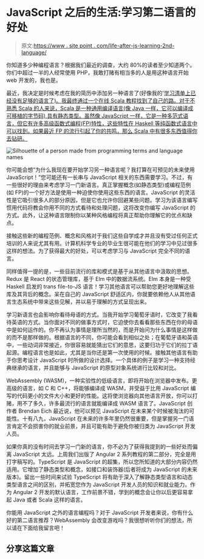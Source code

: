 # JavaScript 之后的生活:学习第二语言的好处

> 原文:[https://www . site point . com/life-after-js-learning-2nd-language/](https://www.sitepoint.com/life-after-js-learning-2nd-language/)

你知道多少种编程语言？根据我们最近的调查，大约 80%的读者至少知道两个。你们中超过一半的人经常使用 PHP，我敢打赌有相当多的人是用这种语言开始 web 开发的，我也是。

最近，我决定是时候考虑在我的简历中添加另一种语言了(好像我的'[学习清单上已经没有足够的语言了)。我最终通过一个在线 Scala 教程找到了自己的路。对于不熟悉 Scala 的人来说，Scala 是一种通用编译语言(像 Java 一样，它可以编译成可移植的字节码),具有静态类型。虽然像 JavaScript 一样，它是一种多范式语言，但它有许多高级函数式编程(FP)特性，这些特性在 Haskell 等纯函数式语言中可以找到。如果最近 FP 的流行引起了你的共鸣，那么 Scala 中有很多东西值得你去钻研。](https://www.sitepoint.com/how-to-learn-quickly/)

![Silhouette of a person made from programming terms and language names](../Images/bee2a65f42a4b7c87362503f43bed199.png)

你可能会想“为什么我现在要开始学习另一种语言呢？我打算在可预见的未来使用 JavaScript！”您可能还有一长串与 JavaScript 相关的东西需要学习。不过，有一些很好的理由来考虑学习一门新语言。真正掌握概念(如静态类型)或编程范例(如 FP)的一个好方法是使用一种迫使你使用这些东西的语言。JavaScript 的灵活性是它吸引很多人的部分原因，但是它也允许你回避某些问题。学习为该语言编写惯用代码将教会你用不同的方式看待和处理问题，这将改变你编写 JavaScript 的方式。此外，让这种语言限制你以某种风格编程将真正帮助你理解它的优点和缺点。

接触这些新的编程范例、概念和风格对于我们这些自学成才并且没有受过任何正式培训的人来说尤其有用。计算机科学专业的毕业生很可能在他们的学习中见过很多这样的想法。为了获得最大的好处，可以考虑学习与 JavaScript 完全不同的语言。

同样值得一提的是，一些目前流行的库和模式是基于从其他语言中汲取的思想。Redux 是 React 的状态管理库，基于 Elm 中的数据流系统。Elm 本身是一种受 Haskell 启发的 trans file-to-JS 语言！学习其他语言可以帮助您更好地理解这些库及其背后的概念。呆在自己的 JavaScript 舒适区内，你就要依赖他人从其他语言生态系统中带来这些见解，并以易于理解的方式呈现出来。

学习新语言也会影响你看待母语的方式。当我开始学习葡萄牙语时，它改变了我看待英语的方式。当你面对不同的做事方式时，它迫使你去看看那些东西在你的母语中是如何运作的。你不再认为事情是理所当然的，而是开始问为什么事情是这样做的而不是那样做的。根据语言的不同，你可能会看到相似之处；在葡萄牙语和英语中，一些动词非常接近，你很容易就能猜出它们的意思，这要归功于它们的拉丁语起源。编程语言也是如此，尤其是当你还是第一次使用的时候。接触其他语言有助于你思考设计 JavaScript 时所做的设计选择。一个具体的例子是学习一种支持经典继承的语言，并且能够与 JavaScript 的原型对象系统进行比较和对比。

WebAssembly (WASM)，一种实验性的低级语言，即将开始在浏览器中发布。更高级的语言，如 C 和 C++，将能够编译成 WASM，并受益于比用 JavaScript 编写的代码更小的文件大小和更好的性能。这将使浏览器向其他语言开放，你可以打赌，用不了多久，许多最流行的语言就能编译成 WASM 语言了。JavaScript 创作者 Brendan Eich 最近说，他可以预见 JavaScript 在未来某个时候被淘汰的可能性。十有八九，JavaScript 在未来的许多年里仍然很重要，但是掌握另一门语言肯定不会损害你的就业前景，并且可能有助于避免你被归类为 JavaScript 开发人员。

如果你真的没有时间去学习一门新的语言，你不必为了获得我提到的一些好处而偏离 JavaScript 太远。上周我们出版了 Angular 2 系列教程的第二部分，完全是用打字稿写的。TypeScript 是 JavaScript 的超集，所以您所知道的大部分内容仍然适用。它增加了静态类型和概念，如接口和装饰器(后者将成为 JavaScript 的未来版本)。留出一些时间来试验 TypeScript 将有助于深入了解静态类型语言和动态类型语言之间的区别，并拓宽您作为 JavaScript 开发人员的知识和就业能力。作为 Angular 2 开发的默认语言，工作前景不错，学到的概念会让你以后更容易拿起 Java 或者 Scala 这样的语言。

你能用 JavaScript 之外的语言编程吗？对于 JavaScript 开发者来说，你有什么好的第二语言推荐？WebAssembly 会改变游戏吗？我很想听听你们的想法，所以请在下面给我留言吧！

## 分享这篇文章